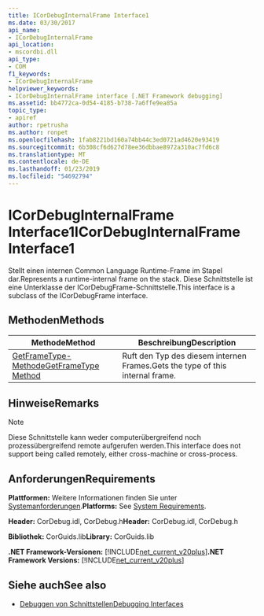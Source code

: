 ```yaml
---
title: ICorDebugInternalFrame Interface1
ms.date: 03/30/2017
api_name:
- ICorDebugInternalFrame
api_location:
- mscordbi.dll
api_type:
- COM
f1_keywords:
- ICorDebugInternalFrame
helpviewer_keywords:
- ICorDebugInternalFrame interface [.NET Framework debugging]
ms.assetid: bb4772ca-0d54-4185-b738-7a6ffe9ea85a
topic_type:
- apiref
author: rpetrusha
ms.author: ronpet
ms.openlocfilehash: 1fab8221bd160a74bb44c3ed0721ad4620e93419
ms.sourcegitcommit: 6b308cf6d627d78ee36dbbae8972a310ac7fd6c8
ms.translationtype: MT
ms.contentlocale: de-DE
ms.lasthandoff: 01/23/2019
ms.locfileid: "54692794"
---
```

# <a name="icordebuginternalframe-interface1"></a><span data-ttu-id="1b06f-102">ICorDebugInternalFrame Interface1</span><span class="sxs-lookup"><span data-stu-id="1b06f-102">ICorDebugInternalFrame Interface1</span></span>
<span data-ttu-id="1b06f-103">Stellt einen internen Common Language Runtime-Frame im Stapel dar.</span><span class="sxs-lookup"><span data-stu-id="1b06f-103">Represents a runtime-internal frame on the stack.</span></span> <span data-ttu-id="1b06f-104">Diese Schnittstelle ist eine Unterklasse der ICorDebugFrame-Schnittstelle.</span><span class="sxs-lookup"><span data-stu-id="1b06f-104">This interface is a subclass of the ICorDebugFrame interface.</span></span>  
  
## <a name="methods"></a><span data-ttu-id="1b06f-105">Methoden</span><span class="sxs-lookup"><span data-stu-id="1b06f-105">Methods</span></span>  
  
|<span data-ttu-id="1b06f-106">Methode</span><span class="sxs-lookup"><span data-stu-id="1b06f-106">Method</span></span>|<span data-ttu-id="1b06f-107">Beschreibung</span><span class="sxs-lookup"><span data-stu-id="1b06f-107">Description</span></span>|  
|------------|-----------------|  
|[<span data-ttu-id="1b06f-108">GetFrameType-Methode</span><span class="sxs-lookup"><span data-stu-id="1b06f-108">GetFrameType Method</span></span>](../../../../docs/framework/unmanaged-api/debugging/icordebuginternalframe-getframetype-method.md)|<span data-ttu-id="1b06f-109">Ruft den Typ des diesem internen Frames.</span><span class="sxs-lookup"><span data-stu-id="1b06f-109">Gets the type of this internal frame.</span></span>|  
  
## <a name="remarks"></a><span data-ttu-id="1b06f-110">Hinweise</span><span class="sxs-lookup"><span data-stu-id="1b06f-110">Remarks</span></span>  
  
> [!NOTE]
>  <span data-ttu-id="1b06f-111">Diese Schnittstelle kann weder computerübergreifend noch prozessübergreifend remote aufgerufen werden.</span><span class="sxs-lookup"><span data-stu-id="1b06f-111">This interface does not support being called remotely, either cross-machine or cross-process.</span></span>  
  
## <a name="requirements"></a><span data-ttu-id="1b06f-112">Anforderungen</span><span class="sxs-lookup"><span data-stu-id="1b06f-112">Requirements</span></span>  
 <span data-ttu-id="1b06f-113">**Plattformen:** Weitere Informationen finden Sie unter [Systemanforderungen](../../../../docs/framework/get-started/system-requirements.md).</span><span class="sxs-lookup"><span data-stu-id="1b06f-113">**Platforms:** See [System Requirements](../../../../docs/framework/get-started/system-requirements.md).</span></span>  
  
 <span data-ttu-id="1b06f-114">**Header:** CorDebug.idl, CorDebug.h</span><span class="sxs-lookup"><span data-stu-id="1b06f-114">**Header:** CorDebug.idl, CorDebug.h</span></span>  
  
 <span data-ttu-id="1b06f-115">**Bibliothek:** CorGuids.lib</span><span class="sxs-lookup"><span data-stu-id="1b06f-115">**Library:** CorGuids.lib</span></span>  
  
 <span data-ttu-id="1b06f-116">**.NET Framework-Versionen:** [!INCLUDE[net_current_v20plus](../../../../includes/net-current-v20plus-md.md)]</span><span class="sxs-lookup"><span data-stu-id="1b06f-116">**.NET Framework Versions:** [!INCLUDE[net_current_v20plus](../../../../includes/net-current-v20plus-md.md)]</span></span>  
  
## <a name="see-also"></a><span data-ttu-id="1b06f-117">Siehe auch</span><span class="sxs-lookup"><span data-stu-id="1b06f-117">See also</span></span>
- [<span data-ttu-id="1b06f-118">Debuggen von Schnittstellen</span><span class="sxs-lookup"><span data-stu-id="1b06f-118">Debugging Interfaces</span></span>](../../../../docs/framework/unmanaged-api/debugging/debugging-interfaces.md)
